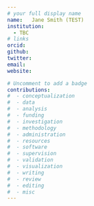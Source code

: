 ```yaml
---
# your full display name
name:   Jane Smith (TEST)
institution:
  - TBC
# links
orcid:
github:
twitter:
email:
website:

# Uncomment to add a badge
contributions:
#  - ​conceptualization
#  - data
#  - analysis
#  - funding​
#  - ​investigation
#  - ​methodology
#  - administration​
#  - ​resources
#  - ​software
#  - ​supervision
#  - ​validation
#  - ​visualization
#  - writing
#  - review
#  - editing
#  - misc
---
```

